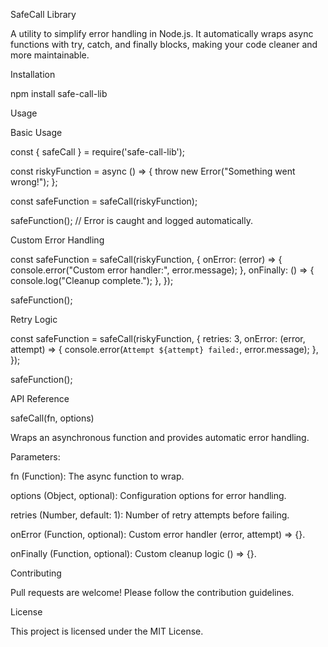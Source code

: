 SafeCall Library

A utility to simplify error handling in Node.js. It automatically wraps async functions with try, catch, and finally blocks, making your code cleaner and more maintainable.

Installation

npm install safe-call-lib

Usage

Basic Usage

const { safeCall } = require('safe-call-lib');

const riskyFunction = async () => {
  throw new Error("Something went wrong!");
};

const safeFunction = safeCall(riskyFunction);

safeFunction(); // Error is caught and logged automatically.

Custom Error Handling

const safeFunction = safeCall(riskyFunction, {
  onError: (error) => {
    console.error("Custom error handler:", error.message);
  },
  onFinally: () => {
    console.log("Cleanup complete.");
  },
});

safeFunction();

Retry Logic

const safeFunction = safeCall(riskyFunction, {
  retries: 3,
  onError: (error, attempt) => {
    console.error(`Attempt ${attempt} failed:`, error.message);
  },
});

safeFunction();

API Reference

safeCall(fn, options)

Wraps an asynchronous function and provides automatic error handling.

Parameters:

fn (Function): The async function to wrap.

options (Object, optional): Configuration options for error handling.

retries (Number, default: 1): Number of retry attempts before failing.

onError (Function, optional): Custom error handler (error, attempt) => {}.

onFinally (Function, optional): Custom cleanup logic () => {}.

Contributing

Pull requests are welcome! Please follow the contribution guidelines.

License

This project is licensed under the MIT License. 
